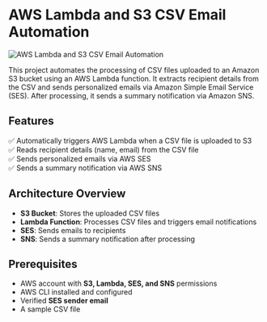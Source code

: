 # AWS Lambda and S3 CSV Email Automation
![AWS Lambda and S3 CSV Email Automation](https://github.com/user-attachments/assets/754754ec-7109-49c3-a9cc-b3cedc022ab0)

This project automates the processing of CSV files uploaded to an Amazon S3 bucket using an AWS Lambda function. It extracts recipient details from the CSV and sends personalized emails via Amazon Simple Email Service (SES). After processing, it sends a summary notification via Amazon SNS.

## Features
✅ Automatically triggers AWS Lambda when a CSV file is uploaded to S3  
✅ Reads recipient details (name, email) from the CSV file  
✅ Sends personalized emails via AWS SES  
✅ Sends a summary notification via AWS SNS  

## Architecture Overview
- **S3 Bucket**: Stores the uploaded CSV files  
- **Lambda Function**: Processes CSV files and triggers email notifications  
- **SES**: Sends emails to recipients  
- **SNS**: Sends a summary notification after processing  

## Prerequisites
- AWS account with **S3, Lambda, SES, and SNS** permissions  
- AWS CLI installed and configured  
- Verified **SES sender email**  
- A sample CSV file  


